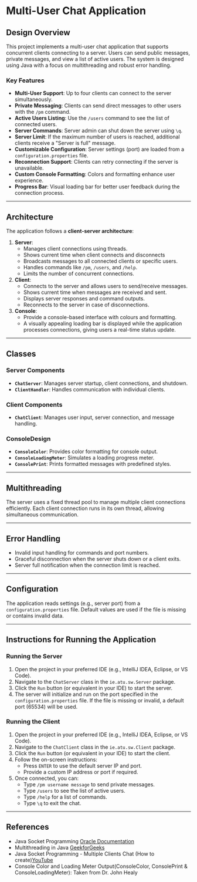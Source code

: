 # **Multi-User Chat Application**

## **Design Overview**
This project implements a multi-user chat application that supports concurrent clients connecting to a server. Users can send public messages, private messages, and view a list of active users. The system is designed using Java with a focus on multithreading and robust error handling.

### **Key Features**
- **Multi-User Support**: Up to four clients can connect to the server simultaneously.
- **Private Messaging**: Clients can send direct messages to other users with the `/pm` command.
- **Active Users Listing**: Use the `/users` command to see the list of connected users.
- **Server Commands**: Server admin can shut down the server using `\q`.
- **Server Limit**: If the maximum number of users is reached, additional clients receive a "Server is full" message.
- **Customizable Configuration**: Server settings (port) are loaded from a `configuration.properties` file.
- **Reconnection Support**: Clients can retry connecting if the server is unavailable.
- **Custom Console Formatting**: Colors and formatting enhance user experience.
- **Progress Bar**: Visual loading bar for better user feedback during the connection process.

---

## **Architecture**
The application follows a **client-server architecture**:
1. **Server**:
   - Manages client connections using threads.
   - Shows current time when client connects and disconnects
   - Broadcasts messages to all connected clients or specific users.
   - Handles commands like `/pm`, `/users`, and `/help`.
   - Limits the number of concurrent connections.
2. **Client**:
   - Connects to the server and allows users to send/receive messages.
   - Shows current time when messages are received and sent.
   - Displays server responses and command outputs.
   - Reconnects to the server in case of disconnections.
3. **Console**: 
   - Provide a console-based interface with colours and formatting.
   - A visually appealing loading bar is displayed while the application processes connections, giving users a real-time status update.

---

## **Classes**
### **Server Components**
- **`ChatServer`**: Manages server startup, client connections, and shutdown.
- **`ClientHandler`**: Handles communication with individual clients.

### **Client Components**
- **`ChatClient`**: Manages user input, server connection, and message handling.

### **ConsoleDesign**
- **`ConsoleColor`**: Provides color formatting for console output.
- **`ConsoleLoadingMeter`**: Simulates a loading progress meter.
- **`ConsolePrint`**: Prints formatted messages with predefined styles.

---

## **Multithreading**
The server uses a fixed thread pool to manage multiple client connections efficiently. Each client connection runs in its own thread, allowing simultaneous communication.

---

## **Error Handling**
- Invalid input handling for commands and port numbers.
- Graceful disconnection when the server shuts down or a client exits.
- Server full notification when the connection limit is reached.

---

## **Configuration**
The application reads settings (e.g., server port) from a `configuration.properties` file. Default values are used if the file is missing or contains invalid data.

---

## **Instructions for Running the Application**
### **Running the Server**
1. Open the project in your preferred IDE (e.g., IntelliJ IDEA, Eclipse, or VS Code).
2. Navigate to the `ChatServer` class in the `ie.atu.sw.Server` package.
3. Click the `Run` button (or equivalent in your IDE) to start the server.
4. The server will initialize and run on the port specified in the `configuration.properties` file. If the file is missing or invalid, a default port (65534) will be used.

### **Running the Client**
1. Open the project in your preferred IDE (e.g., IntelliJ IDEA, Eclipse, or VS Code).
2. Navigate to the `ChatClient` class in the `ie.atu.sw.Client` package.
3. Click the `Run` button (or equivalent in your IDE) to start the client.
4. Follow the on-screen instructions:
   - Press `ENTER` to use the default server IP and port.
   - Provide a custom IP address or port if required.
5. Once connected, you can:
   - Type `/pm username message` to send private messages.
   - Type `/users` to see the list of active users.
   - Type `/help` for a list of commands.
   - Type `\q` to exit the chat.

---

## **References**
- Java Socket Programming [Oracle Documentation](https://docs.oracle.com/javase/tutorial/networking/sockets/index.html)
- Multithreading in Java [GeekforGeeks](https://www.geeksforgeeks.org/multi-threaded-chat-application-set-1/)
- Java Socket Programming - Multiple Clients Chat (How to create)[YouTube](https://www.youtube.com/watch?v=gLfuZrrfKes)
- Console Color and Loading Meter Output(ConsoleColor, ConsolePrint & ConsoleLoadingMeter): Taken from Dr. John Healy